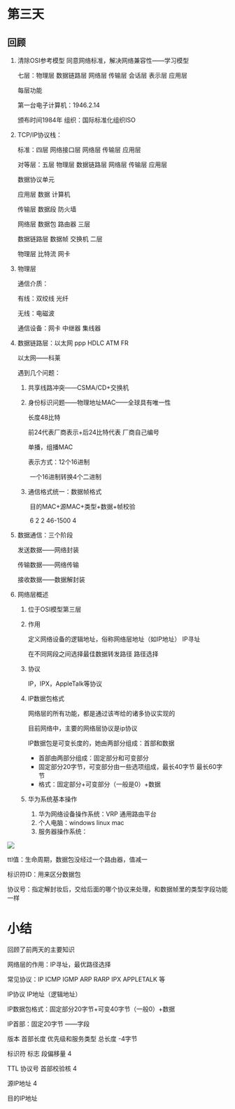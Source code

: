 # 第三天

## 回顾

1. 清除OSI参考模型	同意网络标准，解决网络兼容性——学习模型

   七层：物理层	数据链路层	网络层	传输层	会话层	表示层	应用层

   每层功能

   第一台电子计算机：1946.2.14	

   颁布时间1984年	组织：国际标准化组织ISO

2. TCP/IP协议栈：

   标准：四层	网络接口层	网络层	传输层	应用层

   对等层：五层	物理层	数据链路层	网络层	传输层	应用层

   数据协议单元

   应用层	数据	计算机

   传输层	数据段	防火墙

   网络层	数据包	路由器	三层

   数据链路层	数据帧	交换机	二层

   物理层	比特流	网卡

3. 物理层

   通信介质：

   有线：双绞线	光纤

   无线：电磁波	

   通信设备：网卡	中继器	集线器	

4. 数据链路层：以太网 ppp HDLC ATM FR

   以太网——科莱

   遇到几个问题：

   1. 共享线路冲突——CSMA/CD+交换机

   2. 身份标识问题——物理地址MAC——全球具有唯一性

      长度48比特

      前24代表厂商表示+后24比特代表 厂商自己编号

      单播，组播MAC

      表示方式：12个16进制

      ​	一个16进制转换4个二进制

   3. 通信格式统一：数据帧格式

      ​	目的MAC+源MAC+类型+数据+帧校验

      ​	6		2	   2	46-1500	4

5. 数据通信：三个阶段

   发送数据——网络封装

   传输数据——网络传输

   接收数据——数据解封装

6. 网络层概述

   1. 位于OSI模型第三层

   2. 作用

      定义网络设备的逻辑地址，俗称网络层地址（如IP地址）	IP寻址	

      在不同网段之间选择最佳数据转发路径	路径选择

   3. 协议

      IP，IPX，AppleTalk等协议

   4. IP数据包格式

      网络层的所有功能，都是通过该岑给的诸多协议实现的

      目前网络中，主要的网络层协议是ip协议

      IP数据包是可变长度的，她由两部分组成：首部和数据

      - 首部由两部分组成：固定部分和可变部分
      - 固定部分20字节，可变部分由一些选项组成，最长40字节    最长60字节
      - 格式：固定部分+可变部分（一般是0）+数据

   5. 华为系统基本操作

      1. 华为网络设备操作系统：VRP 通用路由平台
      2. 个人电脑：windows linux mac
      3. 服务器操作系统：

   

![](https://img-blog.csdnimg.cn/20201022131627694.png?x-oss-process=image/watermark,type_ZmFuZ3poZW5naGVpdGk,shadow_10,text_aHR0cHM6Ly9ibG9nLmNzZG4ubmV0L3dlaXhpbl81MTQzMjc3MA==,size_16,color_FFFFFF,t_70)

ttl值：生命周期，数据包没经过一个路由器，值减一

标识符ID：用来区分数据包

协议号：指定解封妆后，交给后面的哪个协议来处理，和数据帧里的类型字段功能一样







# 小结

回顾了前两天的主要知识

网络层的作用：IP寻址，最优路径选择

常见协议：IP ICMP IGMP ARP RARP IPX APPLETALK 等

IP协议 IP地址（逻辑地址）

IP数据包格式：固定部分20字节+可变40字节（一般0）+数据

IP首部：固定20字节 ——字段

版本	首部长度	优先级和服务类型	总长度	-4字节

标识符	标志	段偏移量					4

TTL	协议号	首部校验核					4

源IP地址										4

目的IP地址
 
